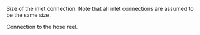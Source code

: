 Size of the inlet connection.
Note that all inlet connections are assumed to be the same size.

Connection to the hose reel.
